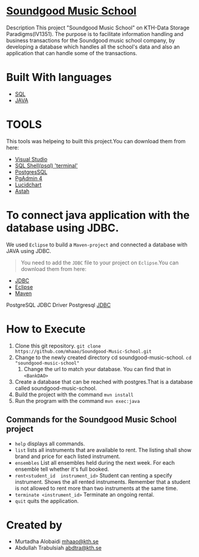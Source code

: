 #  [Soundgood Music School](https://github.com/mhaao/Soundgood-Music-School)

Description
This project "Soundgood Music School" on KTH-Data Storage Paradigms(IV1351). 
The purpose is to facilitate information handling and business transactions for the Soundgood music school company, 
by developing a database which handles all the school's data and also an application that can handle some of the transactions. 

 
# Built With languages
* [SQL](https://pages.github.com/)
* [JAVA](https://pages.github.com/)

# TOOLS
This tools was helpeing to built this project.You can download them from here:
* [Visual Studio](https://code.visualstudio.com)
* [SQL Shell(psql) 'terminal'](https://www.postgresql.org/download/)
* [PostgresSQL](https://www.postgresql.org/download/)
* [PgAdmin 4](https://www.pgadmin.org/download/)
* [Lucidchart](https://www.lucidchart.com/pages/examples/flowchart_software)
* [Astah](https://astah.net/downloads/)
 
 # To connect java application with the database using JDBC.
 We used `Eclipse` to build a `Maven-project` and connected a database with JAVA using JDBC.
 >You need to add the `JDBC` file to your project on `Eclipse`.You can download them from here:
 * [JDBC](https://jdbc.postgresql.org/download.html)
 * [Eclipse](https://www.eclipse.org/downloads/)
 * [Maven](https://maven.apache.org/download.cgi)
 
 PostgreSQL JDBC Driver Postgresql 
 [JDBC](https://search.maven.org/artifact/org.postgresql/postgresql/42.3.1/jar)

 
# How to Execute
1. Clone this git repository.  `git clone https://github.com/mhaao/Soundgood-Music-School.git`
1. Change to the newly created directory cd soundgood-music-school.  `cd "soundgood-music-school"`
    1. Change the url to match your database. You can find that in `<BankDAO>`
1. Create a database that can be reached with postgres.That is a database called soundgood-music-school.
1. Build the project with the command `mvn install`
1. Run the program with the command `mvn exec:java`

## Commands for the Soundgood Music School project
* `help` displays all commands.
* `list` lists all instruments that are available to rent. The listing shall show brand and price for each listed instrument.
* `ensembles` List all ensembles held during the next week. For each ensemble tell whether it's full booked.
* `rent<student_id  instrument_id>` Student can renting a specify instrument. Shows the all rented instruments. Remember that a student is not allowed to rent more than two instruments at the same time.
* `terminate <instrument_id>` Terminate an ongoing rental.
* `quit` quits the application.


 
 
 
# Created by 
- Murtadha Alobaidi mhaao@kth.se 
- Abdullah Trabulsiah abdtra@kth.se
